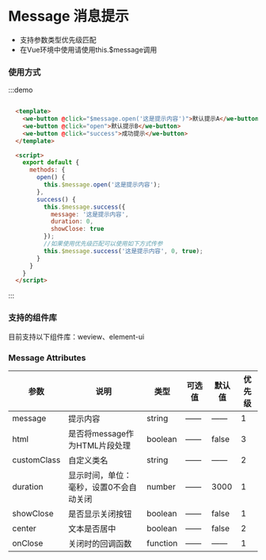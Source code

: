 <script>
  export default {
    methods: {
      open() {},
      success() {}
    }
  }
</script>
# Message 消息提示

- 支持参数类型优先级匹配
- 在Vue环境中使用请使用this.$message调用

### 使用方式

:::demo

```html

  <template>
    <we-button @click="$message.open('这是提示内容')">默认提示A</we-button>
    <we-button @click="open">默认提示B</we-button>
    <we-button @click="success">成功提示</we-button>
  </template>

  <script>
    export default {
      methods: {
        open() {
          this.$message.open('这是提示内容');
        },
        success() {
          this.$message.success({
            message: '这是提示内容',
            duration: 0,
            showClose: true
          });
          //如果使用优先级匹配可以使用如下方式传参
          this.$message.success('这是提示内容', 0, true);
        }
      }
    }
  </script>
```
:::

### 支持的组件库

目前支持以下组件库：weview、element-ui

### Message Attributes
| 参数      | 说明                                 | 类型      | 可选值       | 默认值   | 优先级 |
|---------- |------------------------------------ |---------- |------------- |-------- |-------- |
| message   |	提示内容 |	string |	—— |	—— | 1 |
| html      |	是否将message作为HTML片段处理 |	boolean |	—— |	false | 3 |
| customClass |	自定义类名 |	string |	—— |	—— | 2 |
| duration  |	显示时间，单位：毫秒，设置0不会自动关闭 |	number |	—— |	3000 | 1 |
| showClose |	是否显示关闭按钮 |	boolean |	—— |	false | 1 |
| center    |	文本是否居中 |	boolean |	—— |	false | 2 |
| onClose   |	关闭时的回调函数 |	function |	—— |	—— | 1 |
